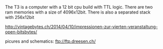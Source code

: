The T3 is a computer with a 12 bit cpu build with TTL logic.
There are two ram memories with a size of 4096x12bit.
There is also a separated stack with 256x12bit

http://vintagebytes.ch/2014/04/10/impressionen-zur-vierten-veranstaltung-open-bitsbytes/

picures and schematics:
   ftp://ftp.dreesen.ch/

